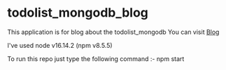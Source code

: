 # todolist_mongodb_blog
This application is for blog about the todolist_mongodb
You can visit <a href="https://jatinnpminstall.blogspot.com/2022/08/build-nodejs-restful-apis-in-simple.html" rel="nofollow" target="_blank">Blog</a>

I've used node v16.14.2 (npm v8.5.5)

To run this repo just type the following command :- npm start
